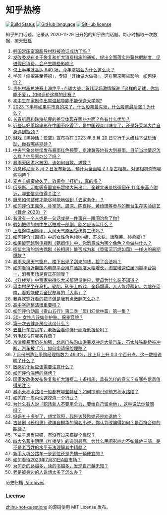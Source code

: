 # 知乎热榜
[![Build Status](https://github.com/ToWeLong/zhihu-hot-questions/workflows/CI/badge.svg)](https://github.com/ToWeLong/zhihu-hot-questions/actions)
[![GitHub language](https://img.shields.io/badge/language-golang-orange.svg)](https://golang.org/)
[![GitHub license](https://img.shields.io/github/license/ToWeLong/zhihu-hot-questions)](https://github.com/ToWeLong/zhihu-hot-questions/blob/main/LICENSE)

知乎热门话题，记录从 2020-11-29 日开始的知乎热门话题。每小时抓取一次数据，按天[归档](./archives)

<!-- BEGIN -->

1. [韩国常压室温超导材料被验证成功了吗？](https://www.zhihu.com/question/614426480)
1. [发改委发布关于恢复和扩大消费措施的通知，提出全面落实带薪休假制度，促进假日消费，会产生哪些影响？](https://www.zhihu.com/question/614832637)
1. [仅上半年就高达 840 场，今年演唱会为什么这么火？](https://www.zhihu.com/question/614836835)
1. [学硕「缩招甚至停招」，专硕「开始做大做强」，这将带来哪些影响，如何评价？](https://www.zhihu.com/question/614033417)
1. [贵州村超总决赛上演绝平+点球大战，贺炜现场激情解说「这样的足球，你怎能不爱」，如何评价这样的比赛？](https://www.zhihu.com/question/614834846)
1. [初中生在家制作出常温超导能不能保送大学啊?](https://www.zhihu.com/question/614619851)
1. [2023 下半年如果牛市真的来了，什么股票最先涨，什么股票最后涨？为什么？](https://www.zhihu.com/question/614394737)
1. [长春航展和珠海航展的差异体现在哪些方面？各有什么优势？](https://www.zhihu.com/question/614210121)
1. [近些年好莱坞电影在中国不吃香了，是中国观众口味变了，还是好莱坞大片自身遇到瓶颈？](https://www.zhihu.com/question/614717937)
1. [游戏《黑神话：悟空》宣布将在 2023 年 8 月 20 日举行千人级线下试玩活动，你有哪些期待？](https://www.zhihu.com/question/614832349)
1. [中央气象台继续发布暴雨红色预警，京津冀等地有大到暴雨，目前当地情况怎么样？你居家办公了吗？](https://www.zhihu.com/question/614820714)
1. [暴雨天因洪水被困，该如何自救、求救？](https://www.zhihu.com/question/614724440)
1. [消息称尼康 8 月 2 日发布新品，预计为全画幅 Z f 复古相机，对该相机你有哪些期待？](https://www.zhihu.com/question/614214862)
1. [麦卢卡蜂蜜放久了，效果会「打折」，真的吗？](https://www.zhihu.com/question/614429089)
1. [俄罗斯、印度等多国宣布暂停大米出口，全球大米价格徘徊在 11 年来高点附近，哪些信息值得关注？](https://www.zhihu.com/question/614739505)
1. [厨房如何装修才能尽可能地做到「去家务化」？](https://www.zhihu.com/question/613685076)
1. [如何评价王嘉尔、朴宰范、周深、陈嘉桦、黄绮珊等参与的舞台生存实验综艺《舞台 2023》？](https://www.zhihu.com/question/614624822)
1. [有没有一个人或是一句话或是一件事在一瞬间治愈了你?](https://www.zhihu.com/question/614840596)
1. [假如把你的初中生活拍成一部剧，剧名应该叫什么？](https://www.zhihu.com/question/612505359)
1. [上班途中因暴雨、大风天气原因受伤算工伤吗？](https://www.zhihu.com/question/614724833)
1. [如何评价《围城》中的女性角色(鲍小姐、苏文纨、唐晓芙、孙柔嘉)？](https://www.zhihu.com/question/279494522)
1. [如果能穿越到电视剧《甄嬛传》中，你愿意成为哪个角色？会做些什么？](https://www.zhihu.com/question/604571209)
1. [杨紫主演的新古偶剧《长相思》能否成为和《香蜜沉沉烬如霜》一样火的暑期爆款？](https://www.zhihu.com/question/614245216)
1. [暴雨大风天气窗户、楼下出现了刮来的钱，捡了合法吗？](https://www.zhihu.com/question/614723319)
1. [如何看待近期国内电商平台用户活跃度大幅增长，淘宝增速位居同类平台第一，消费市场是否正在回暖？](https://www.zhihu.com/question/614797449)
1. [《红楼梦》中贾家穷得吃大米都限量供应，贾母为什么装不知道？](https://www.zhihu.com/question/561399508)
1. [河南村民坐在马扎、轮胎、砖头上听戏，全场爆满，人人能哼两句。为啥在河南，看戏能成为全民参与的「大事」？](https://www.zhihu.com/question/613695522)
1. [我喜欢穿好看的裙子但是我有点微胖怎么办？](https://www.zhihu.com/question/614756672)
1. [高中字迹整洁很重要吗？](https://www.zhihu.com/question/610471358)
1. [如何评价动画《雾山五行》第二季「犀川幻紫林篇」第一集？](https://www.zhihu.com/question/614143988)
1. [30+ 女性应该如何护肤、保养容貌？](https://www.zhihu.com/question/612868240)
1. [第一次去健身房应该带什么？](https://www.zhihu.com/question/612415153)
1. [去自行车店买车，老板会看你懂行而降低报价吗？](https://www.zhihu.com/question/612440458)
1. [羽毛球拍在哪买靠谱？](https://www.zhihu.com/question/613804687)
1. [京津冀暴雨仍在加强，北京门头沟山洪暴发冲走大量汽车，石太线铁路桥被冲断，汽车被「泡」如何申请保险理赔？](https://www.zhihu.com/question/614851158)
1. [7 月份制造业采购经理指数为 49.3%，比上月上升 0.3 个百分点，这一数据说明了什么？](https://www.zhihu.com/question/614828209)
1. [敏感肌化妆应该需要注意什么？](https://www.zhihu.com/question/610858968)
1. [如何评价淄博的烧烤？](https://www.zhihu.com/question/510779192)
1. [国家发改委发布恢复和扩大消费二十条措施，具有怎样的意义？有哪些信息值得关注？](https://www.zhihu.com/question/614833517)
1. [暴雨天积水路段一般都有哪些特征？如何提前识别前方积水路段？](https://www.zhihu.com/question/614724617)
1. [如何在一周内快速摸清一个行业？](https://www.zhihu.com/question/21324385)
1. [为什么有人说「职场新人不要用全力，要给自己留余地」，这种说法你赞同吗？](https://www.zhihu.com/question/612078665)
1. [妈妈五十多岁了，想学驾照，我是该鼓励她还是劝退她？](https://www.zhihu.com/question/613599565)
1. [古装剧《长相思》改编自桐华的同名小说，你认为改编得如何？是否符合你的期待？](https://www.zhihu.com/question/613714827)
1. [下辈子想当只猫，有没有过来猫提个建议？](https://www.zhihu.com/question/614062578)
1. [四大名著中明明《红楼梦》的造诣最高，为什么民间影响力不如其他三部，是不是老百姓的水平无法理解其中精髓？](https://www.zhihu.com/question/607723678)
1. [新手入坑公路车一步到位还是先搞一辆便宜的？](https://www.zhihu.com/question/459135585)
1. [如何看待2023年7月31日A股市场？](https://www.zhihu.com/question/614765628)
1. [为何走的路越多，读的书越多，发现自己越无知？](https://www.zhihu.com/question/610370415)
1. [老是被身边的人说想太多了怎么办？](https://www.zhihu.com/question/337377727)

<!-- END -->

历史归档 [./archives](./archives)


### License
[zhihu-hot-questions](https://github.com/towelong/zhihu-hot-questions) 的源码使用 MIT License 发布。